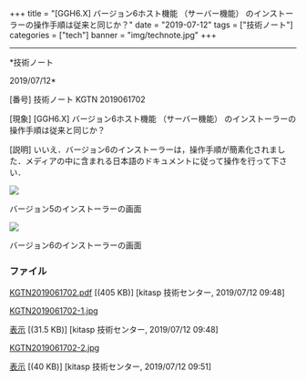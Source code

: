 ﻿+++
title = "[GGH6.X] バージョン6ホスト機能 （サーバー機能） のインストーラーの操作手順は従来と同じか？"
date = "2019-07-12"
tags = ["技術ノート"]
categories = ["tech"]
banner = "img/technote.jpg"
+++

-----------------------------------------------------------------------------------------------------------------------------

*技術ノート

2019/07/12*


[番号]
技術ノート KGTN 2019061702

[現象]
[GGH6.X] バージョン6ホスト機能 （サーバー機能）
のインストーラーの操作手順は従来と同じか？

[説明]
いいえ．バージョン6のインストーラーは，操作手順が簡素化されました．メディアの中に含まれる日本語のドキュメントに従って操作を行って下さい．

![](http://techreport.kitasp.net/attachments/download/4298/KGTN2019061702-1.jpg)

バージョン5のインストーラーの画面

![](http://techreport.kitasp.net/attachments/download/4301/KGTN2019061702-2.jpg)

バージョン6のインストーラーの画面


### ファイル

 
 


[KGTN2019061702.pdf](http://techreport.kitasp.net/attachments/download/4297/KGTN2019061702.pdf)
 [(405 KB)] [kitasp 技術センター, 2019/07/12
09:48]

[KGTN2019061702-1.jpg](http://techreport.kitasp.net/attachments/download/4298/KGTN2019061702-1.jpg)

[表示](http://techreport.kitasp.net/attachments/4298/KGTN2019061702-1.jpg "表示")
 [(31.5 KB)] [kitasp 技術センター, 2019/07/12
09:48]

[KGTN2019061702-2.jpg](http://techreport.kitasp.net/attachments/download/4301/KGTN2019061702-2.jpg)

[表示](http://techreport.kitasp.net/attachments/4301/KGTN2019061702-2.jpg "表示")
 [(40 KB)] [kitasp 技術センター, 2019/07/12
09:51]


 


 

